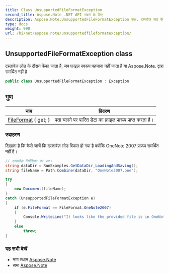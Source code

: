 ```yaml
---
title: Class UnsupportedFileFormatException
second_title: Aspose.Note .NET API संदर्भ के लिए
description: Aspose.Note.UnsupportedFileFormatException कक्ष. दस्तवेज़ लड के दरन फेंक जत है जब फ़इल स्वरूप पहचन नहं जत है य Aspose.Note. द्वर समर्थत नहं है
type: docs
weight: 990
url: /hi/net/aspose.note/unsupportedfileformatexception/
---
```

## UnsupportedFileFormatException class

दस्तावेज़ लोड के दौरान फेंका जाता है, जब फ़ाइल स्वरूप पहचाना नहीं जाता है या Aspose.Note. द्वारा समर्थित नहीं है

```csharp
public class UnsupportedFileFormatException : Exception
```

## गुण

| नाम | विवरण |
| --- | --- |
| [FileFormat](../../aspose.note/unsupportedfileformatexception/fileformat/) { get; } | पता चलने पर पारित डेटा का फ़ाइल प्रारूप प्राप्त करता है। |

### उदाहरण

दिखाता है कि कैसे जांचें कि दस्तावेज़ लोड विफल हो गया है क्योंकि OneNote 2007 प्रारूप समर्थित नहीं है।

```csharp
// दस्तावेज़ निर्देशिका का पथ।
string dataDir = RunExamples.GetDataDir_LoadingAndSaving();
string fileName = Path.Combine(dataDir, "OneNote2007.one");

try
{
    new Document(fileName);
}
catch (UnsupportedFileFormatException e)
{
    if (e.FileFormat == FileFormat.OneNote2007)
    {
        Console.WriteLine("It looks like the provided file is in OneNote 2007 format that is not supported.");
    }
    else
        throw;
}
```

### यह सभी देखें

* नाम स्थान [Aspose.Note](../../aspose.note/)
* सभा [Aspose.Note](../../)



